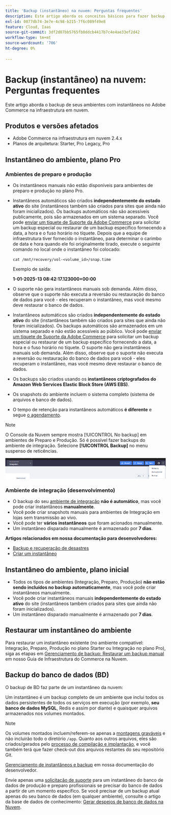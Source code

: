 ```yaml
---
title: 'Backup (instantâneo) na nuvem: Perguntas frequentes'
description: Este artigo aborda os conceitos básicos para fazer backup de seus ambientes com snapshots no Adobe Commerce na infraestrutura em nuvem.
exl-id: 0077db74-3e7e-4c98-b215-7f6c089f49e8
feature: Cloud, Iaas
source-git-commit: 3df2d07bb5765fb0ddcb4417b7c4e4ae33ef2d42
workflow-type: tm+mt
source-wordcount: '706'
ht-degree: 0%

---
```


# Backup (instantâneo) na nuvem: Perguntas frequentes

Este artigo aborda o backup de seus ambientes com instantâneos no Adobe Commerce na infraestrutura em nuvem.

## Produtos e versões afetados

* Adobe Commerce na infraestrutura em nuvem 2.4.x
* Planos de arquitetura: Starter, Pro Legacy, Pro

## Instantâneo do ambiente, plano Pro

### Ambientes de preparo e produção

* Os instantâneos manuais não estão disponíveis para ambientes de preparo e produção no plano Pro.
* Instantâneos automáticos são criados **independentemente do estado ativo** do site (instantâneos também são criados para sites que ainda não foram inicializados). Os backups automáticos não são acessíveis publicamente, pois são armazenados em um sistema separado.
Você pode [enviar um tíquete de Suporte da Adobe Commerce](/docs/commerce-knowledge-base/kb/help-center-guide/magento-help-center-user-guide.html#submit-ticket) para solicitar um backup especial ou restaurar de um backup específico fornecendo a data, a hora e o fuso horário no tíquete. Depois que a equipe de infraestrutura tiver fornecido o instantâneo, para determinar o carimbo de data e hora quando ele foi originalmente tirado, execute o seguinte comando no local onde o instantâneo foi colocado:

  `cat /mnt/recovery/vol-<volume_id>/snap.time`

  Exemplo de saída:

  <strong>1-01-2025-13 08:42:17.123000+00:00</strong>


* O suporte não gera instantâneos manuais sob demanda. Além disso, observe que o suporte não executa a reversão ou restauração do banco de dados para você - eles recuperam o instantâneo, mas você mesmo deve restaurar o banco de dados.
* Instantâneos automáticos são criados **independentemente do estado ativo** do site (instantâneos também são criados para sites que ainda não foram inicializados). Os backups automáticos são armazenados em um sistema separado e não estão acessíveis ao público.
Você pode [enviar um tíquete de Suporte da Adobe Commerce](/help/help-center-guide/help-center/magento-help-center-user-guide.md) para solicitar um backup especial ou restaurar de um backup específico fornecendo a data, a hora e o fuso horário no tíquete. O suporte não gera instantâneos manuais sob demanda.
Além disso, observe que o suporte não executa a reversão ou restauração do banco de dados para você - eles recuperam o instantâneo, mas você mesmo deve restaurar o banco de dados.
* Os backups são criados usando os **instantâneos criptografados do Amazon Web Services Elastic Block Store (AWS EBS)**.
* Os snapshots do ambiente incluem o sistema completo (sistema de arquivos e banco de dados).
* O tempo de retenção para instantâneos automáticos **é diferente** e segue [o agendamento](https://experienceleague.adobe.com/en/docs/commerce-on-cloud/user-guide/architecture/pro-architecture#backup-and-disaster-recovery).

>[!NOTE]
>
>O Console da Nuvem sempre mostra [!UICONTROL No backup] em ambientes de Preparo e Produção. Só é possível fazer backups do ambiente de integração. Selecione **[!UICONTROL Backup]** no menu suspenso de reticências.
>
>![cloud_console_backup.png](assets/cloud_console_backup.png)

### Ambiente de integração (desenvolvimento)

* O backup do seu [ambiente de integração](/help/announcements/adobe-commerce-announcements/integration-environment-enhancement-request-pro-and-starter.md) **não é automático**, mas você pode criar instantâneos **manualmente**.
* Você pode criar snapshots manuais para ambientes de Integração em lojas sem transmissão ao vivo.
* Você pode ter **vários instantâneos** que foram acionados manualmente.
* Um instantâneo disparado manualmente é armazenado por **7 dias**.

**Artigos relacionados em nossa documentação para desenvolvedores:**

* [Backup e recuperação de desastres](https://experienceleague.adobe.com/en/docs/commerce-on-cloud/user-guide/architecture/pro-architecture#backup-and-disaster-recovery)
* [Criar um instantâneo](https://experienceleague.adobe.com/en/docs/commerce-on-cloud/user-guide/develop/storage/snapshots)

## Instantâneo do ambiente, plano inicial

* Todos os tipos de ambientes (Integração, Preparo, Produção) **não estão sendo incluídos no backup automaticamente**, mas você pode criar instantâneos manualmente.
* Você pode criar instantâneos manuais **independentemente do estado ativo** do site (instantâneos também criados para sites que ainda não foram inicializados).
* Um instantâneo disparado manualmente é armazenado por **7 dias**.

## Restaurar um instantâneo do ambiente

Para restaurar um instantâneo existente (no ambiente compatível: Integração, Preparo, Produção no plano Starter ou Integração no plano Pro), siga as etapas em [Gerenciamento de backup: Restaurar um backup manual](https://experienceleague.adobe.com/en/docs/commerce-cloud-service/user-guide/develop/storage/snapshots#restore-a-manual-backup) em nosso Guia de Infraestrutura do Commerce na Nuvem.

## Backup do banco de dados (BD)

O backup de BD faz parte de um instantâneo da nuvem:

Um instantâneo é um backup completo de um ambiente que inclui todos os dados persistentes de todos os serviços em execução (por exemplo, **seu banco de dados MySQL**, Redis e assim por diante) e quaisquer arquivos armazenados nos volumes montados.

>[!NOTE]
>
>Os volumes montados incluem/referem-se apenas a [montagens graváveis](https://experienceleague.adobe.com/en/docs/commerce-on-cloud/user-guide/configure/app/properties/properties#mounts) e não incluirão todo o diretório `/app`. Quanto aos outros arquivos, eles são criados/gerados pelo [processo de compilação e implantação](https://experienceleague.adobe.com/en/docs/commerce-on-cloud/user-guide/architecture/pro-develop-deploy-workflow#deployment-workflow), e você também terá que fazer check-out dos arquivos restantes do seu repositório Git.

[Gerenciamento de instantâneos e backup](https://experienceleague.adobe.com/en/docs/commerce-on-cloud/user-guide/develop/storage/snapshots) em nossa documentação do desenvolvedor.

Envie apenas uma [solicitação de suporte](/help/help-center-guide/help-center/magento-help-center-user-guide.md) para um instantâneo do banco de dados de produção e preparo profissionais se precisar do banco de dados a partir de um momento específico. Se você precisar de um backup atual apenas do seu banco de dados (em qualquer ambiente), consulte o artigo da base de dados de conhecimento: [Gerar despejos de banco de dados na Nuvem](/help/how-to/general/create-database-dump-on-cloud.md).
